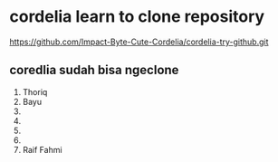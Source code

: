 # cordelia learn to clone repository

https://github.com/Impact-Byte-Cute-Cordelia/cordelia-try-github.git

## coredlia sudah bisa ngeclone

1. Thoriq
2. Bayu
3.
4.
5.
6.
7. Raif Fahmi
